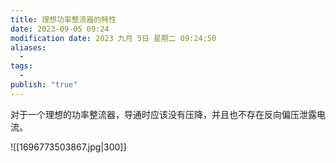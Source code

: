 ```yaml
---
title: 理想功率整流器的特性
date: 2023-09-05 09:24
modification date: 2023 九月 5日 星期二 09:24:50
aliases:
  - 
tags:
  - 
publish: "true"
---
```


对于一个理想的功率整流器，导通时应该没有压降，并且也不存在反向偏压泄露电流。

![[1696773503867.jpg|300]]
